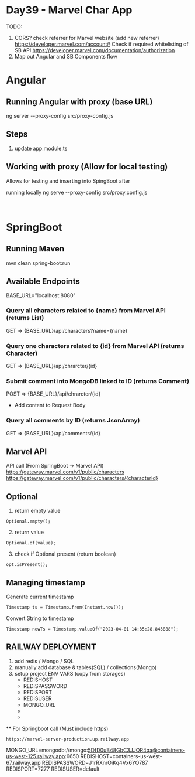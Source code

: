 # Day39 - Marvel Char App

TODO: 
1. CORS? 
check referrer for Marvel website (add new referrer)
https://developer.marvel.com/account#
Check if required whitelisting of SB API
https://developer.marvel.com/documentation/authorization
2. Map out Angular and SB Components flow

# Angular
## Running Angular with proxy (base URL)
ng server --proxy-config src/proxy-config.js

## Steps
1. update app.module.ts



## Working with proxy (Allow for local testing)
Allows for testing and inserting into SpingBoot after


running locally 
ng serve --proxy-config src/proxy.config.js



<br>

# SpringBoot
## Running Maven
mvn clean spring-boot:run

## Available Endpoints
BASE_URL="localhost:8080"
### Query all characters related to {name} from Marvel API (returns List<Character>)
GET => {BASE_URL}/api/characters?name={name}

### Query one characters related to {id} from Marvel API (returns Character)
GET => {BASE_URL}/api/chrarcter/{id}

### Submit comment into MongoDB linked to ID (returns Comment)
POST => {BASE_URL}/api/chrarcter/{id}
- Add content to Request Body

### Query all comments by ID (returns JsonArray)
GET => {BASE_URL}/api/comments/{id}

## Marvel API
API call (From SpringBoot -> Marvel API)
https://gateway.marvel.com/v1/public/characters
https://gateway.marvel.com/v1/public/characters/{characterId}

## Optional
1. return empty value
```
Optional.empty();
```
2. return value
```
Optional.of(value);
```
3. check if Optional present (return boolean)
```
opt.isPresent();
```

## Managing timestamp
Generate current timestamp
```
Timestamp ts = Timestamp.from(Instant.now());
```
Convert String to timestamp
```
Timestamp newTs = Timestamp.valueOf("2023-04-01 14:35:28.843888");
```

## RAILWAY DEPLOYMENT
1. add redis / Mongo / SQL 
2. manually add database & tables(SQL) / collections(Mongo)
3. setup project ENV VARS (copy from storages)
    - REDISHOST
    - REDISPASSWORD
    - REDISPORT
    - REDISUSER
    - MONGO_URL
    - 
    - 
** For Springboot call (Must include https)
```
https://marvel-server-production.up.railway.app
```


MONGO_URL=mongodb://mongo:5DfD0uB48GbC3JJOR4qa@containers-us-west-125.railway.app:6650
REDISHOST=containers-us-west-67.railway.app
REDISPASSWORD=J1rRXnrOiKq4Vx6YO787
REDISPORT=7277
REDISUSER=default